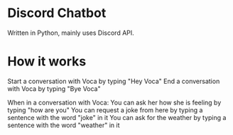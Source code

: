 # Discord Chatbot
Written in Python, mainly uses Discord API. 

# How it works
Start a conversation with Voca by typing "Hey Voca"
End a conversation with Voca by typing "Bye Voca"

When in a conversation with Voca:
You can ask her how she is feeling by typing "how are you"
You can request a joke from here by typing a sentence with the word "joke" in it
You can ask for the weather by typing a sentence with the word "weather" in it
